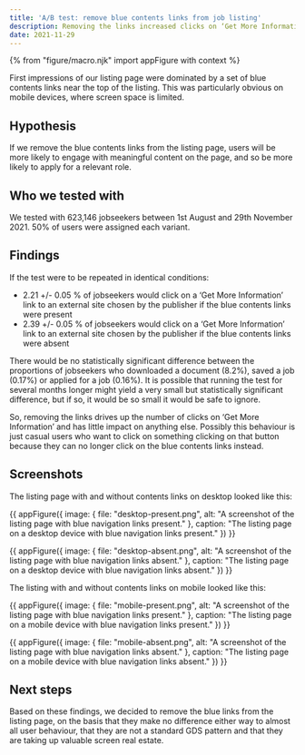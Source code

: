 ```yaml
---
title: 'A/B test: remove blue contents links from job listing'
description: Removing the links increased clicks on ‘Get More Information’ links and had little impact on anything else.
date: 2021-11-29
---
```


{% from "figure/macro.njk" import appFigure with context %}

First impressions of our listing page were dominated by a set of blue contents links near the top of the listing. This was particularly obvious on mobile devices, where screen space is limited.

## Hypothesis

If we remove the blue contents links from the listing page, users will be more likely to engage with meaningful content on the page, and so be more likely to apply for a relevant role.

## Who we tested with

We tested with 623,146 jobseekers between 1st August and 29th November 2021. 50% of users were assigned each variant.

## Findings

If the test were to be repeated in identical conditions:
- 2.21 +/- 0.05 % of jobseekers would click on a ‘Get More Information’ link to an external site chosen by the publisher if the blue contents links were present
- 2.39 +/- 0.05 % of jobseekers would click on a ‘Get More Information’ link to an external site chosen by the publisher if the blue contents links were absent

There would be no statistically significant difference between the proportions of jobseekers who downloaded a document (8.2%), saved a job (0.17%) or applied for a job (0.16%). It is possible that running the test for several months longer might yield a very small but statistically significant difference, but if so, it would be so small it would be safe to ignore.

So, removing the links drives up the number of clicks on ‘Get More Information’ and has little impact on anything else. Possibly this behaviour is just casual users who want to click on something clicking on that button because they can no longer click on the blue contents links instead.

## Screenshots

The listing page with and without contents links on desktop looked like this:

{{ appFigure({
  image: {
    file: "desktop-present.png",
    alt: "A screenshot of the listing page with blue navigation links present." 
   },
  caption: "The listing page on a desktop device with blue navigation links present."
}) }}

{{ appFigure({
  image: {
    file: "desktop-absent.png",
    alt: "A screenshot of the listing page with blue navigation links absent." 
   },
  caption: "The listing page on a desktop device with blue navigation links absent."
}) }}

The listing with and without contents links on mobile looked like this:

{{ appFigure({
  image: {
    file: "mobile-present.png",
    alt: "A screenshot of the listing page with blue navigation links present." 
   },
  caption: "The listing page on a mobile device with blue navigation links present."
}) }}

{{ appFigure({
  image: {
    file: "mobile-absent.png",
    alt: "A screenshot of the listing page with blue navigation links absent." 
   },
  caption: "The listing page on a mobile device with blue navigation links absent."
}) }}

## Next steps

Based on these findings, we decided to remove the blue links from the listing page, on the basis that they make no difference  either way to almost all user behaviour, that they are not a standard GDS pattern and that they are taking up valuable screen real estate.
